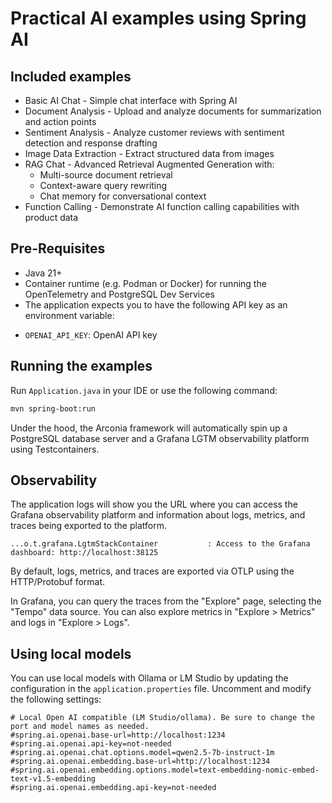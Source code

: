 # Practical AI examples using Spring AI

## Included examples

- Basic AI Chat - Simple chat interface with Spring AI
- Document Analysis - Upload and analyze documents for summarization and action points
- Sentiment Analysis - Analyze customer reviews with sentiment detection and response drafting
- Image Data Extraction - Extract structured data from images
- RAG Chat - Advanced Retrieval Augmented Generation with:
  - Multi-source document retrieval
  - Context-aware query rewriting
  - Chat memory for conversational context
- Function Calling - Demonstrate AI function calling capabilities with product data

## Pre-Requisites

* Java 21+
* Container runtime (e.g. Podman or Docker) for running the OpenTelemetry and PostgreSQL Dev Services
* The application expects you to have the following API key as an environment variable:
- `OPENAI_API_KEY`: OpenAI API key

## Running the examples

Run `Application.java` in your IDE or use the following command:

```bash
mvn spring-boot:run
```

Under the hood, the Arconia framework will automatically spin up a PostgreSQL database server and a Grafana LGTM observability platform using Testcontainers.

## Observability

The application logs will show you the URL where you can access the Grafana observability platform and information about logs, metrics, and traces being exported to the platform.

```logs
...o.t.grafana.LgtmStackContainer           : Access to the Grafana dashboard: http://localhost:38125
```

By default, logs, metrics, and traces are exported via OTLP using the HTTP/Protobuf format.

In Grafana, you can query the traces from the "Explore" page, selecting the "Tempo" data source.
You can also explore metrics in "Explore > Metrics" and logs in "Explore > Logs".

## Using local models

You can use local models with Ollama or LM Studio by updating the configuration in the `application.properties` file. Uncomment and modify the following settings:

```properties
# Local Open AI compatible (LM Studio/ollama). Be sure to change the port and model names as needed.
#spring.ai.openai.base-url=http://localhost:1234
#spring.ai.openai.api-key=not-needed
#spring.ai.openai.chat.options.model=qwen2.5-7b-instruct-1m
#spring.ai.openai.embedding.base-url=http://localhost:1234
#spring.ai.openai.embedding.options.model=text-embedding-nomic-embed-text-v1.5-embedding
#spring.ai.openai.embedding.api-key=not-needed
```


